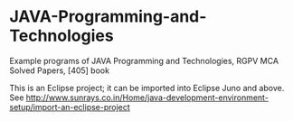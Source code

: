 # JAVA-Programming-and-Technologies
Example programs of JAVA Programming and Technologies,  RGPV MCA Solved Papers, [405] book

This is an Eclipse project; it can be imported into Eclipse Juno and above. 
See http://www.sunrays.co.in/Home/java-development-environment-setup/import-an-eclipse-project


